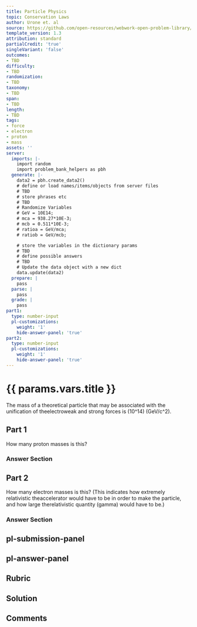```yaml
---
title: Particle Physics
topic: Conservation Laws
author: Urone et. al
source: https://github.com/open-resources/webwork-open-problem-library/tree/master/Contrib/BrockPhysics/College_Physics_Urone/33.Particle_Physics/33-04.Conservation_Laws/NU_U17-33-04-003.pg
template_version: 1.3
attribution: standard
partialCredit: 'true'
singleVariant: 'false'
outcomes:
- TBD
difficulty:
- TBD
randomization:
- TBD
taxonomy:
- TBD
span:
- TBD
length:
- TBD
tags:
- force
- electron
- proton
- mass
assets: ''
server:
  imports: |-
    import random
    import problem_bank_helpers as pbh
  generate: |-
    data2 = pbh.create_data2()
    # define or load names/items/objects from server files
    # TBD
    # store phrases etc
    # TBD
    # Randomize Variables
    # GeV = 10E14;
    # mca = 938.27*10E-3;
    # mcb = 0.511*10E-3;
    # ratioa = GeV/mca;
    # ratiob = GeV/mcb;

    # store the variables in the dictionary params
    # TBD
    # define possible answers
    # TBD
    # Update the data object with a new dict
    data.update(data2)
  prepare: |
    pass
  parse: |
    pass
  grade: |
    pass
part1:
  type: number-input
  pl-customizations:
    weight: '1'
    hide-answer-panel: 'true'
part2:
  type: number-input
  pl-customizations:
    weight: '1'
    hide-answer-panel: 'true'
---
```


# {{ params.vars.title }} 


The mass of a theoretical particle that may be associated with the unification of theelectroweak and strong forces is (10^14) (GeV/c^2).

## Part 1 
How many proton masses is this? 


 ### Answer Section

## Part 2 
How many electron masses is this? (This indicates how extremely relativistic theaccelerator would have to be in order to make the particle, and how large therelativistic quantity (gamma) would have to be.) 


 ### Answer Section


## pl-submission-panel 


## pl-answer-panel 


## Rubric 


## Solution 


## Comments 


